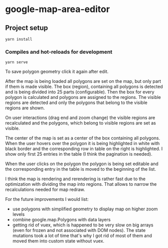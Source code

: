 # google-map-area-editor

## Project setup
```
yarn install
```

### Compiles and hot-reloads for development
```
yarn serve
```

To save polygon geometry click it again after edit. 

After the map is being loaded all polygons are set on the map, but only part if them is made visible.
The box (region), containing all polygons is detected and is being divided into 25 parts (configurable).
Then the box for every polygon is calculated and polygons are assigned to the regions.
The visible regions are detected and only the polygons that belong to the visible regions are shown.

On user interactions (drag end and zoom change) the visible regions are recalculated and the polygons,
which belong to visible regions are set as visible.

The center of the map is set as a center of the box containing all polygons.
When the user hovers over the polygon it is being highlighted in white with black border and the
corresponding row in table on the right is highlighted. I show only first 25 entries in the table
(I think the pagination is needed).

When the user clicks on the polygon the polygon is being set editable and the corresponding entry in the table
is moved to the beginning of the list.

I think the map is rendering and rerendering is rather fast due to the optimization with dividing the map into regions.
That allows to narrow the recalculations needed for map redraw.

For the future improvements I would list:
* use polygons with simplified geometry to display map on higher zoom levels
* combine google.map.Polygons with data layers
* getting rid of vuex, which is happened to be very slow on big arrays (even for frozen and not associated with DOM nodes).
The state mutations took a lot of time that's why I got rid of most of them and moved them into
custom state without vuex.
